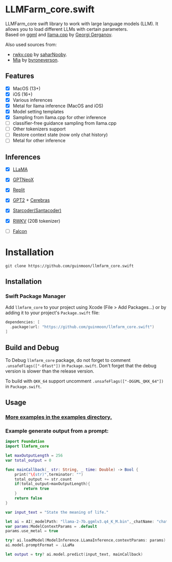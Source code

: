 # LLMFarm_core.swift
LLMFarm_core swift library to work with large language models (LLM). It allows you to load different LLMs with certain parameters.<br>
Based on [ggml](https://github.com/ggerganov/ggml) and [llama.cpp](https://github.com/ggerganov/llama.cpp) by [Georgi Gerganov](https://github.com/ggerganov).

Also used sources from:
* [rwkv.cpp](https://github.com/saharNooby/rwkv.cpp) by [saharNooby](https://github.com/saharNooby).
* [Mia](https://github.com/byroneverson/Mia) by [byroneverson](https://github.com/byroneverson).

## Features

- [x] MacOS (13+)
- [x] iOS (16+)
- [x] Various inferences
- [x] Metal for llama inference (MacOS and iOS)
- [x] Model setting templates
- [x] Sampling from llama.cpp for other inference
- [ ] classifier-free guidance sampling from llama.cpp 
- [ ] Other tokenizers support
- [ ] Restore context state (now only chat history) 
- [ ] Metal for other inference

## Inferences

- [x] [LLaMA](https://arxiv.org/abs/2302.13971)
- [x] [GPTNeoX](https://huggingface.co/docs/transformers/model_doc/gpt_neox)
- [x] [Replit](https://huggingface.co/replit/replit-code-v1-3b)
- [x] [GPT2](https://huggingface.co/docs/transformers/model_doc/gpt2) + [Cerebras](https://arxiv.org/abs/2304.03208)
- [x] [Starcoder(Santacoder)](https://huggingface.co/bigcode/santacoder)
- [x] [RWKV](https://huggingface.co/docs/transformers/model_doc/rwkv) (20B tokenizer)
- [ ] [Falcon](https://github.com/cmp-nct/ggllm.cpp)


# Installation
```
git clone https://github.com/guinmoon/llmfarm_core.swift
```

## Installation

### Swift Package Manager

Add `llmfarm_core` to your project using Xcode (File > Add Packages...) or by adding it to your project's `Package.swift` file:

```swift
dependencies: [
  .package(url: "https://github.com/guinmoon/llmfarm_core.swift")
]
```

## Build and Debug 

To Debug `llmfarm_core` package, do not forget to comment `.unsafeFlags(["-Ofast"])` in `Package.swift`.
Don't forget that the debug version is slower than the release version.

To build with `QKK_64` support uncomment `.unsafeFlags(["-DGGML_QKK_64"])` in `Package.swift`.

## Usage

### [More examples in the examples directory.](/Examples)

### Example generate output from a prompt:


```swift
import Foundation
import llmfarm_core

let maxOutputLength = 256
var total_output = 0

func mainCallback(_ str: String, _ time: Double) -> Bool {
    print("\(str)",terminator: "")
    total_output += str.count
    if(total_output>maxOutputLength){
        return true
    }
    return false
}

var input_text = "State the meaning of life."

let ai = AI(_modelPath: "llama-2-7b.ggmlv3.q4_K_M.bin",_chatName: "chat")
var params:ModelContextParams = .default
params.use_metal = true

try? ai.loadModel(ModelInference.LLamaInference,contextParams: params)
ai.model.promptFormat = .LLaMa

let output = try? ai.model.predict(input_text, mainCallback)


```

